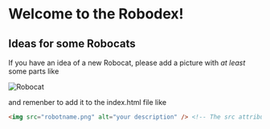 # Welcome to the Robodex!

## Ideas for some Robocats

If you have an idea of a new Robocat, please add a picture with *at least* some parts like

![Robocat](robocat.png)

and remenber to add it to the index.html file like

```html
<img src="robotname.png" alt="your description" /> <!-- The src attribute's value has to be a *.png file -->
```

